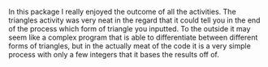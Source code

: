 In this package I really enjoyed the outcome of all the activities. The triangles activity was very neat in the regard that it could tell you in the end of the process which form of triangle you inputted. To the outside it may seem like a complex program that is able to differentiate between different forms of triangles, but in the actually meat of the code it is a very simple process with only a few integers that it bases the results off of.
